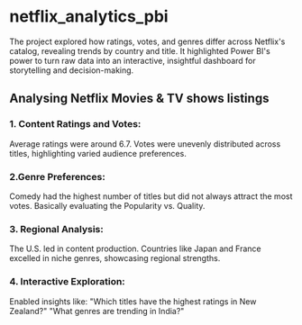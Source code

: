 # netflix_analytics_pbi
The project explored how ratings, votes, and genres differ across Netflix's catalog, revealing trends by country and title. It highlighted Power BI's power to turn raw data into an interactive, insightful dashboard for storytelling and decision-making.

## Analysing Netflix Movies & TV shows listings

### 1. Content Ratings and Votes:

Average ratings were around 6.7.
Votes were unevenly distributed across titles, highlighting varied audience preferences.

### 2.Genre Preferences:

Comedy had the highest number of titles but did not always attract the most votes. Basically evaluating the Popularity vs. Quality.

### 3. Regional Analysis:

The U.S. led in content production.
Countries like Japan and France excelled in niche genres, showcasing regional strengths.

### 4. Interactive Exploration:

Enabled insights like:
"Which titles have the highest ratings in New Zealand?"
"What genres are trending in India?" 








